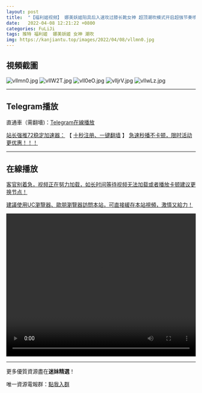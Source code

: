 ```yaml
---
layout: post
title:  "【福利姬视频】 娜美妖姬阳具后入速攻过膝长靴女神 超顶潮吹模式开启超强节奏喷出贼爽"
date:   2022-04-08 12:21:22 +0800
categories: FuLiJi
tags: 推特 福利姬  娜美妖姬 女神 潮吹
img: https://kanjiantu.top/images/2022/04/08/vllmn0.jpg
---
```



## 視頻截圖

![vllmn0.jpg](https://kanjiantu.top/images/2022/04/08/vllmn0.jpg)
![vllW2T.jpg](https://kanjiantu.top/images/2022/04/08/vllW2T.jpg)
![vll0eO.jpg](https://kanjiantu.top/images/2022/04/08/vll0eO.jpg)
![vlljrV.jpg](https://kanjiantu.top/images/2022/04/08/vlljrV.jpg)
![vllwLz.jpg](https://kanjiantu.top/images/2022/04/08/vllwLz.jpg)

* * *
## Telegram播放

直通車（需翻墻)：[Telegram在線播放](https://t.me/mimeijingxuan/519)

<u>站长强推72稳定加速器：</u> 【 [十秒注册、一键翻墙](https://72vpn.xyz/#/register?code=mimei) 】
<u>  急速秒播不卡顿，限时活动更优惠！！！</u>
* * *
## 在線播放
<u>客官别着急，视频正在努力加载，如长时间等待视频无法加载或者播放卡顿建议更换节点！</u>

<u>建議使用UC瀏覽器、歐朋瀏覽器訪問本站，可直接緩存本站視頻，激情又給力！</u>
<center><video src="https://cdn.publer.io/uploads/videos/624c6158db279713e435e4eb/55bbc8631a885fab3b916066048a0daf.mp4" width="100%" height="380px" controls="controls"></video></center>

* * *
更多優質資源盡在**迷妹精選**！

唯一資源電報群：[點我入群](https://t.me/mimeijingxuan)


